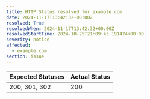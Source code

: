 ```yaml
---
title: HTTP Status resolved for example.com
date: 2024-11-17T13:42:32+00:00Z
resolved: True
resolvedWhen: 2024-11-17T13:42:32+00:00Z
resolvedStartTime: 2024-10-25T21:09:43.191474+00:00
severity: notice
affected:
  - example.com
section: issue
---
```


| Expected Statuses | Actual Status  |
|-------------------|----------------|
| 200, 301, 302 | 200 |
